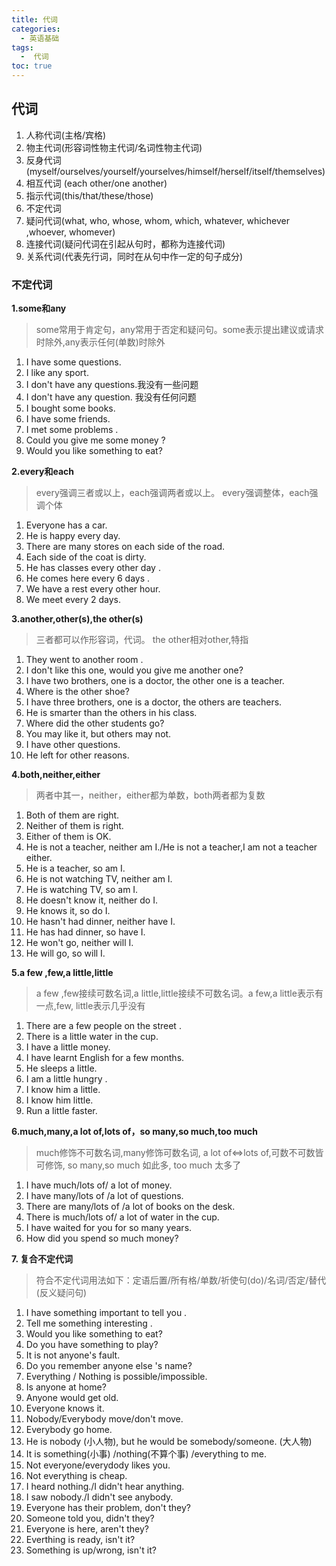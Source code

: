 ```yaml
---
title: 代词
categories:
  - 英语基础
tags:
  -  代词
toc: true 
---
```



## 代词


1. 人称代词(主格/宾格)
2. 物主代词(形容词性物主代词/名词性物主代词)
3. 反身代词(myself/ourselves/yourself/yourselves/himself/herself/itself/themselves)
4. 相互代词 (each other/one another)
5. 指示代词(this/that/these/those)
6. 不定代词
7. 疑问代词(what, who, whose, whom, which, whatever, whichever ,whoever, whomever)
8. 连接代词(疑问代词在引起从句时，都称为连接代词)
9. 关系代词(代表先行词，同时在从句中作一定的句子成分)



### 不定代词

**1.some和any**

> some常用于肯定句，any常用于否定和疑问句。some表示提出建议或请求时除外,any表示任何(单数)时除外

1. I have some questions.
2. I like any sport.
3. I don't have any questions.我没有一些问题
4. I don't have any question. 我没有任何问题
5. I bought some books.
6. I have some friends.
7. I met some problems .
8. Could you give me some money ?
9.  Would you like something to eat?	



**2.every和each**

> every强调三者或以上，each强调两者或以上。 every强调整体，each强调个体

1. Everyone has a car.		
2. He is happy every day.	
3. There are many stores on each side of the road.	
4. Each side of the coat is dirty.		
5. He has classes every other day	.
6. He comes here every 6 days . 
7. We have a rest every other hour.	
8. We meet every 2 days. 	


**3.another,other(s),the other(s)**

>三者都可以作形容词，代词。 the other相对other,特指

1. They went to another  room .	
2. I don't like this one, would you give me another one?				
3. I have two brothers, one is a doctor, the other one is a teacher.				
4. Where is the other shoe?				
5. I have three brothers, one is a doctor, the others are teachers.								
6. He is smarter than the others in his class.				
7. Where did  the other students go?				
8. You may like it, but others may not.				
9.  I have other questions.				
10. He left for other reasons.				


**4.both,neither,either**

> 两者中其一，neither，either都为单数，both两者都为复数


1. Both of them are right.
2. Neither of them 	is 	right.
3. Either of them 	is 	OK. 
4. He is not a teacher, neither am I./He is not a teacher,I am not a teacher either.
5. He is a teacher, so am I.		
6. He is not watching TV,  neither am I.
7. He is watching TV, so am I.		
8. He doesn't know it, neither do I. 
9. He knows it, so do I.		
10. He hasn't had dinner, neither have I.	
11. He has had dinner, so have I.		
12. He won't go, neither will I.	
13. He will go, so will I.		


**5.a few ,few,a little,little**

> a few ,few接续可数名词,a little,little接续不可数名词。a few,a little表示有一点,few, little表示几乎没有

1. There are a few people on the street .
2. There is a little water in the cup.	
3. I have a little money.	
4. I have learnt English for a few months.
5. He sleeps a little.
6. I am	a little hungry	.
7. I know him a little.
8. I know him little.
9.  Run a little faster.

**6.much,many,a lot of,lots of，so many,so much,too much**

> much修饰不可数名词,many修饰可数名词, a lot of<=>lots of,可数不可数皆可修饰, so many,so much 如此多, too much 太多了

1. I have much/lots of/ a lot of  money.		
2. I have many/lots of /a lot of questions.		
3. There are many/lots of /a lot of books on the desk.
4. There is much/lots of/ a lot of  water in the cup.
5. I  have waited  for you  for so many years.
6. How did you 	spend	so much money?		

**7. 复合不定代词**

> 符合不定代词用法如下：定语后置/所有格/单数/祈使句(do)/名词/否定/替代(反义疑问句)


1. I have  something important to tell you . 
2. Tell me something interesting .
3. Would you like  something to eat?	
4. Do you  have  something to play?
5. It  is not 	anyone's fault.
6. Do you 	remember  anyone else 's name?
7. Everything / Nothing	is 	possible/impossible.
8. Is anyone  at home?
9.  Anyone 	would get  old.	
10. Everyone  knows  it. 	
11. Nobody/Everybody move/don't move.		
12. Everybody go  home.
13. He is nobody	(小人物), but he would be somebody/someone.		(大人物)
14. It is something(小事) /nothing(不算个事) /everything to me.			
15. Not everyone/everydody likes  you.	
16. Not everything	is 	cheap.	
17. I heard nothing./I didn't hear anything.			
18. I saw nobody./I didn't see anybody.			
19. Everyone has their problem, don't they?			
20. Someone told you, didn't they?			
21. Everyone is here, aren't they?			
22. Everthing is ready, isn't it?			
23. Something is up/wrong, isn't it?			
